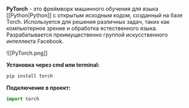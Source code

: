**PyTorch** - это фреймворк машинного обучения для языка [[Python|Python]] с открытым исходным кодом, созданный на базе Torch. Используется для решения различных задач, таких как компьютерное зрение и обработка естественного языка. Разрабатывается преимущественно группой искусственного интеллекта Facebook.

![[PyTorch.png]]

**Установка через cmd или terminal:**

```Python
pip install torch
```

**Подключение в проект:**

```Python
import torch
```

